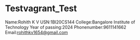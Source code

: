 # Testvagrant_Test
Name:Rohith K V
USN:1BI20CS144
College:Bangalore Institute of Technology
Year of passing:2024
Phonenumber:9611141662
Email:rohithkv1654@gmail.com
